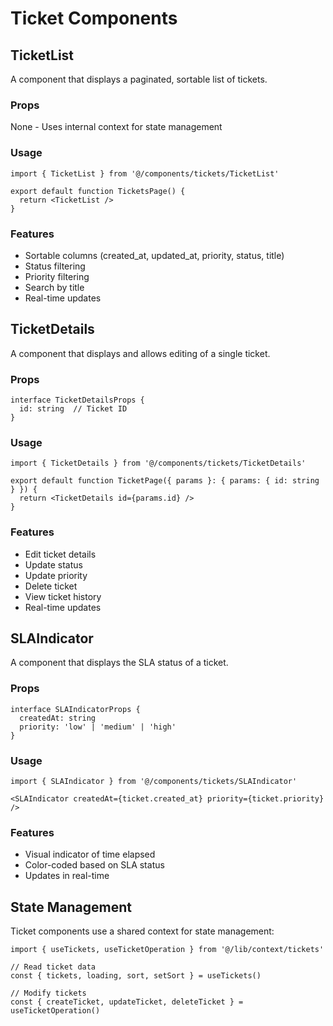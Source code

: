 # Ticket Components

## TicketList

A component that displays a paginated, sortable list of tickets.

### Props
None - Uses internal context for state management

### Usage
```tsx
import { TicketList } from '@/components/tickets/TicketList'

export default function TicketsPage() {
  return <TicketList />
}
```

### Features
- Sortable columns (created_at, updated_at, priority, status, title)
- Status filtering
- Priority filtering
- Search by title
- Real-time updates

## TicketDetails

A component that displays and allows editing of a single ticket.

### Props
```tsx
interface TicketDetailsProps {
  id: string  // Ticket ID
}
```

### Usage
```tsx
import { TicketDetails } from '@/components/tickets/TicketDetails'

export default function TicketPage({ params }: { params: { id: string } }) {
  return <TicketDetails id={params.id} />
}
```

### Features
- Edit ticket details
- Update status
- Update priority
- Delete ticket
- View ticket history
- Real-time updates

## SLAIndicator

A component that displays the SLA status of a ticket.

### Props
```tsx
interface SLAIndicatorProps {
  createdAt: string
  priority: 'low' | 'medium' | 'high'
}
```

### Usage
```tsx
import { SLAIndicator } from '@/components/tickets/SLAIndicator'

<SLAIndicator createdAt={ticket.created_at} priority={ticket.priority} />
```

### Features
- Visual indicator of time elapsed
- Color-coded based on SLA status
- Updates in real-time

## State Management

Ticket components use a shared context for state management:

```tsx
import { useTickets, useTicketOperation } from '@/lib/context/tickets'

// Read ticket data
const { tickets, loading, sort, setSort } = useTickets()

// Modify tickets
const { createTicket, updateTicket, deleteTicket } = useTicketOperation()
``` 